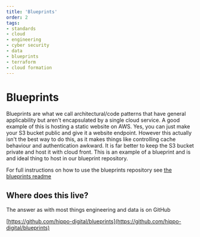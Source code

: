 ```yaml
---
title: 'Blueprints'
order: 2
tags:
- standards
- cloud
- engineering
- cyber security
- data
- blueprints
- terraform
- cloud formation
---
```


# Blueprints

Blueprints are what we call architectural/code patterns that have general applicability but aren't encapsulated by a single cloud service. A good example of this is hosting a static website on AWS. Yes, you can just make your S3 bucket public and give it a website endpoint. However this actually isn't the best way to do this, as it makes things like controlling cache behaviour and authentication awkward. It is far better to keep the S3 bucket private and host it with cloud front. This is an example of a blueprint and is and ideal thing to host in our blueprint repository. 

For full instructions on how to use the blueprints repository see [the blueprints readme](https://github.com/hippo-digital/blueprints/blob/main/README.md)


## Where does this live? 

The answer as with most things engineering and data is on GitHub

[https://github.com/hippo-digital/blueprints](https://github.com/hippo-digital/blueprints)
